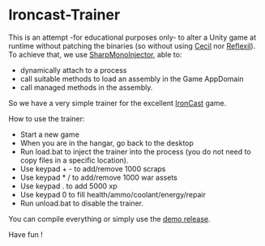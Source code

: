 # Ironcast-Trainer

This is an attempt -for educational purposes only- to alter a Unity game at runtime without patching the binaries (so without using [Cecil](https://github.com/jbevain/cecil) nor [Reflexil](https://github.com/sailro/reflexil)).
To achieve that, we use [SharpMonoInjector](https://github.com/warbler/SharpMonoInjector), able to:
- dynamically attach to a process
- call suitable methods to load an assembly in the Game AppDomain
- call managed methods in the assembly.

So we have a very simple trainer for the excellent [IronCast](http://store.steampowered.com/app/327670/) game. 

How to use the trainer:
- Start a new game 
- When you are in the hangar, go back to the desktop
- Run load.bat to inject the trainer into the process (you do not need to copy files in a specific location).
- Use keypad + - to add/remove 1000 scraps
- Use keypad * / to add/remove 1000 war assets
- Use keypad . to add 5000 xp
- Use keypad 0 to fill health/ammo/coolant/energy/repair
- Run unload.bat to disable the trainer.

You can compile everything or simply use the [demo release](https://github.com/sailro/Ironcast-Trainer/releases).

Have fun !
